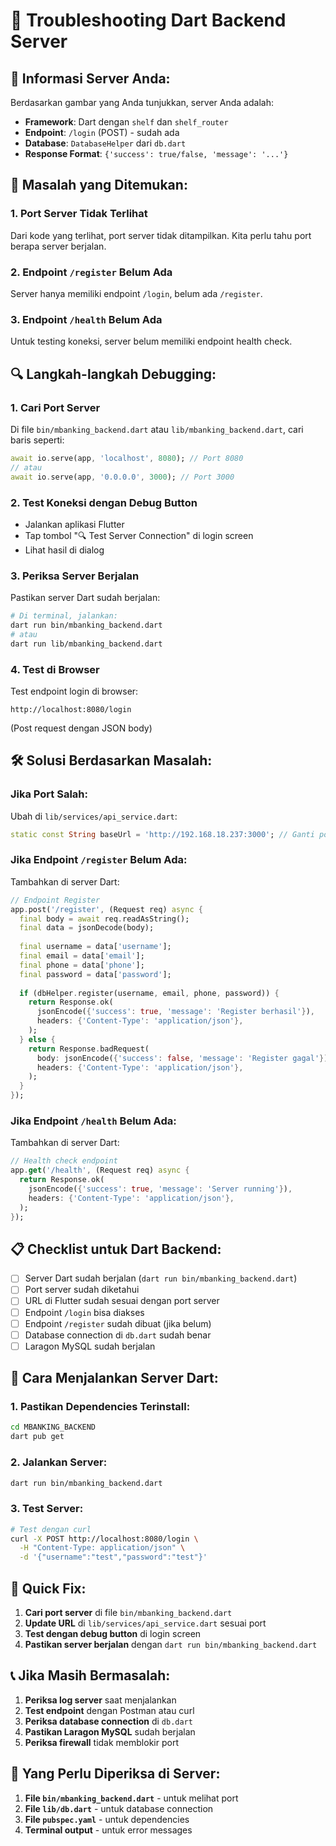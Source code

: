 # 🔧 Troubleshooting Dart Backend Server

## 🎯 **Informasi Server Anda:**

Berdasarkan gambar yang Anda tunjukkan, server Anda adalah:
- **Framework**: Dart dengan `shelf` dan `shelf_router`
- **Endpoint**: `/login` (POST) - sudah ada
- **Database**: `DatabaseHelper` dari `db.dart`
- **Response Format**: `{'success': true/false, 'message': '...'}`

## 🚨 **Masalah yang Ditemukan:**

### 1. **Port Server Tidak Terlihat**
Dari kode yang terlihat, port server tidak ditampilkan. Kita perlu tahu port berapa server berjalan.

### 2. **Endpoint `/register` Belum Ada**
Server hanya memiliki endpoint `/login`, belum ada `/register`.

### 3. **Endpoint `/health` Belum Ada**
Untuk testing koneksi, server belum memiliki endpoint health check.

## 🔍 **Langkah-langkah Debugging:**

### **1. Cari Port Server**
Di file `bin/mbanking_backend.dart` atau `lib/mbanking_backend.dart`, cari baris seperti:
```dart
await io.serve(app, 'localhost', 8080); // Port 8080
// atau
await io.serve(app, '0.0.0.0', 3000); // Port 3000
```

### **2. Test Koneksi dengan Debug Button**
- Jalankan aplikasi Flutter
- Tap tombol "🔍 Test Server Connection" di login screen
- Lihat hasil di dialog

### **3. Periksa Server Berjalan**
Pastikan server Dart sudah berjalan:
```bash
# Di terminal, jalankan:
dart run bin/mbanking_backend.dart
# atau
dart run lib/mbanking_backend.dart
```

### **4. Test di Browser**
Test endpoint login di browser:
```
http://localhost:8080/login
```
(Post request dengan JSON body)

## 🛠️ **Solusi Berdasarkan Masalah:**

### **Jika Port Salah:**
Ubah di `lib/services/api_service.dart`:
```dart
static const String baseUrl = 'http://192.168.18.237:3000'; // Ganti port
```

### **Jika Endpoint `/register` Belum Ada:**
Tambahkan di server Dart:
```dart
// Endpoint Register
app.post('/register', (Request req) async {
  final body = await req.readAsString();
  final data = jsonDecode(body);
  
  final username = data['username'];
  final email = data['email'];
  final phone = data['phone'];
  final password = data['password'];
  
  if (dbHelper.register(username, email, phone, password)) {
    return Response.ok(
      jsonEncode({'success': true, 'message': 'Register berhasil'}),
      headers: {'Content-Type': 'application/json'},
    );
  } else {
    return Response.badRequest(
      body: jsonEncode({'success': false, 'message': 'Register gagal'}),
      headers: {'Content-Type': 'application/json'},
    );
  }
});
```

### **Jika Endpoint `/health` Belum Ada:**
Tambahkan di server Dart:
```dart
// Health check endpoint
app.get('/health', (Request req) async {
  return Response.ok(
    jsonEncode({'success': true, 'message': 'Server running'}),
    headers: {'Content-Type': 'application/json'},
  );
});
```

## 📋 **Checklist untuk Dart Backend:**

- [ ] Server Dart sudah berjalan (`dart run bin/mbanking_backend.dart`)
- [ ] Port server sudah diketahui
- [ ] URL di Flutter sudah sesuai dengan port server
- [ ] Endpoint `/login` bisa diakses
- [ ] Endpoint `/register` sudah dibuat (jika belum)
- [ ] Database connection di `db.dart` sudah benar
- [ ] Laragon MySQL sudah berjalan

## 🔧 **Cara Menjalankan Server Dart:**

### **1. Pastikan Dependencies Terinstall:**
```bash
cd MBANKING_BACKEND
dart pub get
```

### **2. Jalankan Server:**
```bash
dart run bin/mbanking_backend.dart
```

### **3. Test Server:**
```bash
# Test dengan curl
curl -X POST http://localhost:8080/login \
  -H "Content-Type: application/json" \
  -d '{"username":"test","password":"test"}'
```

## 🚀 **Quick Fix:**

1. **Cari port server** di file `bin/mbanking_backend.dart`
2. **Update URL** di `lib/services/api_service.dart` sesuai port
3. **Test dengan debug button** di login screen
4. **Pastikan server berjalan** dengan `dart run bin/mbanking_backend.dart`

## 📞 **Jika Masih Bermasalah:**

1. **Periksa log server** saat menjalankan
2. **Test endpoint** dengan Postman atau curl
3. **Periksa database connection** di `db.dart`
4. **Pastikan Laragon MySQL** sudah berjalan
5. **Periksa firewall** tidak memblokir port

## 🎯 **Yang Perlu Diperiksa di Server:**

1. **File `bin/mbanking_backend.dart`** - untuk melihat port
2. **File `lib/db.dart`** - untuk database connection
3. **File `pubspec.yaml`** - untuk dependencies
4. **Terminal output** - untuk error messages
